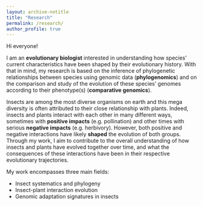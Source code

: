 ```yaml
---
layout: archive-notitle
title: "Research"
permalink: /research/
author_profile: true
---
```


Hi everyone!

I am an **evolutionary biologist** interested in understanding how species’ current characteristics have been shaped by their evolutionary history. With that in mind, my research is based on the inference of phylogenetic relationships between species using genomic data (**phylogenomics**) and on the comparison and study of the evolution of these species’ genomes according to their phenotype(s) (**comparative genomics**).

Insects are among the most diverse organisms on earth and this mega diversity is often attributed to their close relationship with plants. Indeed, insects and plants interact with each other in many different ways, sometimes with **positive impacts** (e.g. pollination) and other times with serious **negative impacts** (e.g. herbivory).  However, both positive and negative interactions have likely **shaped** the evolution of both groups. Through my work, I aim to contribute to the overall understanding of how insects and plants have evolved together over time, and what the consequences of these interactions have been in their respective evolutionary trajectories.

My work encompasses three main fields:
-	Insect systematics and phylogeny
-	Insect-plant interaction evolution
-	Genomic adaptation signatures in insects
